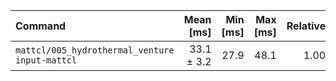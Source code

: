 | Command | Mean [ms] | Min [ms] | Max [ms] | Relative |
|:---|---:|---:|---:|---:|
| `mattcl/005_hydrothermal_venture input-mattcl` | 33.1 ± 3.2 | 27.9 | 48.1 | 1.00 |
